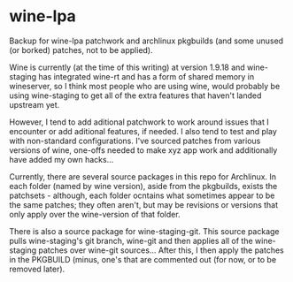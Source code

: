 # wine-lpa

Backup for wine-lpa patchwork and archlinux pkgbuilds (and some unused (or borked) patches, not to be applied).

Wine is currently (at the time of this writing) at version 1.9.18 and wine-staging has integrated wine-rt and has a form of shared memory in wineserver, so I think most people who are using wine, would probably be using wine-staging to get all of the extra features that haven't landed upstream yet.

However, I tend to add aditional patchwork to work around issues that I encounter or add aditional features, if needed. I also tend to test and play with non-standard configurations. I've sourced patches from various versions of wine, one-offs needed to make xyz app work and additionally have added my own hacks...

Currently, there are several source packages in this repo for Archlinux. In each folder (named by wine version), aside from the pkgbuilds, exists the patchsets - although, each folder ocntains what sometimes appear to be the same patches; they often aren't, but may be revisions or versions that only apply over the wine-version of that folder.

There is also a source package for wine-staging-git. This source package pulls wine-staging's git branch, wine-git and then applies all of the wine-staging patches over wine-git sources... After this, I then apply the patches in the PKGBUILD (minus, one's that are commented out (for now, or to be removed later).
